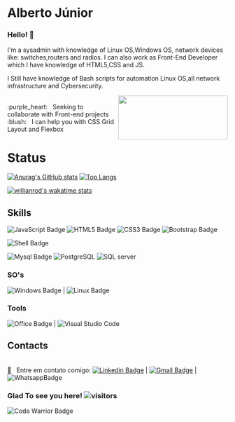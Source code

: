 # Alberto Júnior


### Hello! 👋

I'm a sysadmin with knowledge of Linux OS,Windows OS, network devices like: switches,routers and radios. 
I can also work as Front-End Developer which I have knowledge of HTML5,CSS and JS. 

I Still have knowledge of Bash scripts for automation Linux OS,all network infrastructure and Cybersecurity.


<p float="left">
 <img align="right" src="https://futurism.com/_next/image?url=https%3A%2F%2Fwp-assets.futurism.com%2F2020%2F05%2Fsale_25313_primary_image_wide.jpg&w=1080&q=75" width="250" height="100" /> 
  <br/> :purple_heart: &nbsp; Seeking to collaborate with Front-end projects 
  <br/> :blush: &nbsp; I can help you with CSS Grid Layout and Flexbox 
  
  
  
</p>

 


# Status


[![Anurag's GitHub stats](https://github-readme-stats.vercel.app/api?username=Wayfiding&theme=dark&show_icons=true)](https://github.com/Wayfiding/github-readme-stats)
[![Top Langs](https://github-readme-stats.vercel.app/api/top-langs/?username=Wayfiding&theme=dark&show_icons=true&layout=compact)](https://github.com/anuraghazra/github-readme-stats)

[![willianrod's wakatime stats](https://github-readme-stats.vercel.app/api/wakatime?username=Wayfiding&theme=dark&show_icons=true&v2=true)](https://github.com/anuraghazra/github-readme-stats)
## Skills 

![JavaScript Badge](https://img.shields.io/badge/JavaScript-323330?style=for-the-badge&logo=javascript&logoColor=F7DF1E)   ![HTML5 Badge](https://img.shields.io/badge/HTML5-E34F26?style=for-the-badge&logo=html5&logoColor=white)  ![CSS3 Badge](https://img.shields.io/badge/CSS3-1572B6?style=for-the-badge&logo=css3&logoColor=white)  ![Bootstrap Badge](https://img.shields.io/badge/Bootstrap-563D7C?style=for-the-badge&logo=bootstrap&logoColor=white)

 ![Shell Badge](https://img.shields.io/badge/Shell_Script-121011?style=for-the-badge&logo=gnu-bash&logoColor=white) 
 

 
 ![Mysql Badge](https://img.shields.io/badge/MySQL-00000F?style=for-the-badge&logo=mysql&logoColor=white)  ![PostgreSQL](https://img.shields.io/badge/PostgreSQL-316192?style=for-the-badge&logo=postgresql&logoColor=white)  ![SQL server](https://img.shields.io/badge/Microsoft_SQL_Server-CC2927?style=for-the-badge&logo=microsoft-sql-server&logoColor=white)  
 ### SO's
  ![Windows Badge](https://img.shields.io/badge/Windows-0078D6?style=for-the-badge&logo=windows&logoColor=white) | ![Linux Badge](https://img.shields.io/badge/Linux-FCC624?style=for-the-badge&logo=linux&logoColor=black)
  
  ### Tools 
 ![Office Badge](https://img.shields.io/badge/Microsoft_Office-D83B01?style=for-the-badge&logo=microsoft-office&logoColor=white) | ![Visual Studio Code](https://img.shields.io/badge/Visual_Studio_Code-0078D4?style=for-the-badge&logo=visual%20studio%20code&logoColor=white)

## Contacts
 <br/> :email: &nbsp; Entre em contato comigo:
 [![Linkedin Badge](https://img.shields.io/badge/-AlbertoSouza-blue?style=flat-square&logo=Linkedin&logoColor=white&link=https://www.linkedin.com/in/alberto-souza/)](https://www.linkedin.com/in/alberto-souza/) 
| 
[![Gmail Badge](https://img.shields.io/badge/-albertodt11@gmail.com-c14438?style=flat-square&logo=Gmail&logoColor=white&link=mailto:albertodt11@gmail.com)](mailto:albertodt11@gmail.com) | ![WhatsappBadge](https://img.shields.io/badge/WhatsApp-25D366?style=for-the-badge&logo=whatsapp&logoColor=white)



### Glad To see you here! ![visitors](https://visitor-badge.glitch.me/badge?page_id=${your.Wayfiding}.${your.repo.id})


 ![Code Warrior Badge](https://www.codewars.com/users/Albertojr/badges/large)
<!--
**Wayfiding/Wayfiding** is a ✨ _special_ ✨ repository because its `README.md` (this file) appears on your GitHub profile.

Here are some ideas to get you started:

- 🔭 I’m currently working on ...
- 🌱 I’m currently learning ...
- 👯 I’m looking to collaborate on ...
- 🤔 I’m looking for help with ...
- 💬 Ask me about ...
- 📫 How to reach me: ...
- 😄 Pronouns: ...
- ⚡ Fun fact: ...
-->
